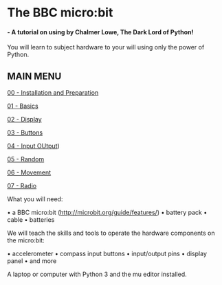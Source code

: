 # __The BBC micro:bit__ 
#### - A tutorial on using by Chalmer Lowe, The Dark Lord of Python!

You will learn to subject hardware to your will using only the power of Python. 

## MAIN MENU

[00 - Installation and Preparation](./00_install_and_prep/install.ipynb)

[01 - Basics](./01_basics/basics.ipynb)

[02 - Display](./02_display/display.ipynb)

[03 - Buttons](./03_buttons/buttons.ipynb)

[04 - Input OUtput](./04_input_output/io.ipynb))

[05 - Random](./05_random/randomness.ipynb)

[06 - Movement](./06_movement/movement.ipynb)

[07 - Radio](./07_radio/radio.ipynb)


What you will need:

• a BBC micro:bit (http://microbit.org/guide/features/)
• battery pack
• cable
• batteries

We will teach the skills and tools to operate the hardware components on the micro:bit:

• accelerometer
• compass
input buttons
• input/output pins
• display panel
• and more

A laptop or computer with Python 3 and the mu editor installed.

